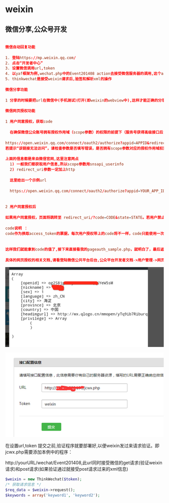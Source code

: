 weixin
======

微信分享,公众号开发
-------------------
```conf

微信自动回复功能

1. 登陆https://mp.weixin.qq.com/
2. 点击“开发者中心”
3. 设置微信调用url,token
4. 以yaf框架为例,wechat.php中的Event201408 action去接受微信服务器的调用,这个action的url你要配置到微信公众后台
5. thinkwechat是接受weixin请求后,验签和解析xml的操作

微信分享功能

1 分享的时候要把url在微信中(手机测试)打开(即weixin的webview中),这样才能正确的分享

微信网页授权功能

1 用户同意授权，获取code
  
  在确保微信公众账号拥有授权作用域（scope参数）的权限的前提下（服务号获得高级接口后，默认拥有scope参数中的snsapi_base和snsapi_userinfo），引导关注者打开如下页面：

https://open.weixin.qq.com/connect/oauth2/authorize?appid=APPID&redirect_uri=REDIRECT_URI&response_type=code&scope=SCOPE&state=STATE#wechat_redirect
若提示“该链接无法访问”，请检查参数是否填写错误，是否拥有scope参数对应的授权作用域权限。

上面的信息都是来自微信官网,这里注意两点
  1) 一般我们都获取用户信息,所以scope参数用snsapi_userinfo
  2) redirect_uri参数一定加上http
  
  这里给出一个示例url
  
  https://open.weixin.qq.com/connect/oauth2/authorize?appid=YOUR_APP_ID&redirect_uri=http://182.92.220.196/jichao/pageauth_sample.php&response_type=code&scope=snsapi_userinfo&state=STATE#wechat_redirect
  

2 用户同意授权后

如果用户同意授权，页面将跳转至 redirect_uri/?code=CODE&state=STATE。若用户禁止授权，则重定向后不会带上code参数，仅会带上state参数redirect_uri?state=STATE

code说明 ：
code作为换取access_token的票据，每次用户授权带上的code将不一样，code只能使用一次，5分钟未被使用自动过期。


这样我们就能拿到code的值了,接下来直接看我的pageauth_sample.php，就明白了，最后返回用户信息的结果如下图

具体的网页授权的相关文档,请看登陆微信公共平台后台,公众平台开发者文档->用户管理->网页授权获取网页基本信息

```

![接口配置info](https://github.com/tetang1230/weixin/blob/master/pics/weixinpageauth.jpg)



![接口配置info](https://github.com/tetang1230/weixin/blob/master/pics/pz1.jpg)

在设置url,token 提交之前,验证程序就要部署好,以便weixin发过来请求验证。即jcwx.php需要添加本例中的程序：

http://yourURL/wechat/Event201408,此url同时接受微信的get请求(验证weixin请求)和post请求(如果验证通过就接受post请求过来的xml信息)
```php
$weixin = new ThinkWechat($token);
/* 获取请求信息 */
$req_data = $weixin->request();
$keywords = array('keyword1', 'keyword2');
```

